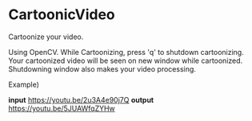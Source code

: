 # CartoonicVideo
Cartoonize your video.

Using OpenCV.
While Cartoonizing, press 'q' to shutdown cartoonizing.
Your cartoonized video will be seen on new window while cartoonized.
Shutdowning window also makes your video processing.


Example)

**input**
https://youtu.be/2u3A4e90j7Q
**output**
https://youtu.be/5JUAWfqZYHw

